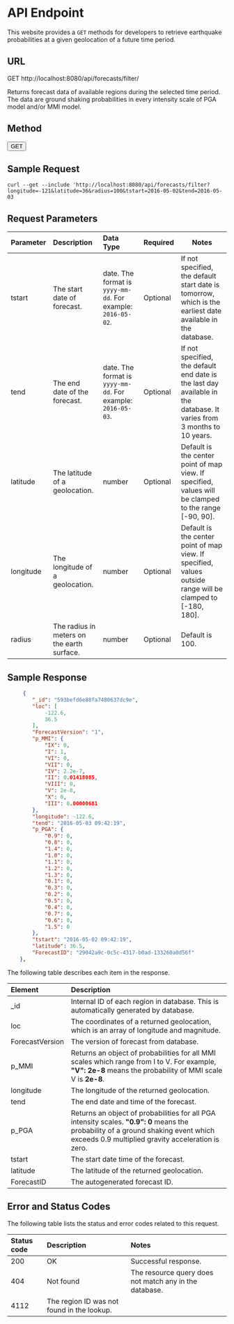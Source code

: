 
# API Endpoint

This website provides a `GET` methods for developers to retrieve earthquake probabilities at a given geolocation of a future time period. 

## URL
GET http://localhost:8080/api/forecasts/filter/

Returns forecast data of available regions during the selected time period. The data are ground shaking probabilities in every intensity scale of PGA model and/or MMI model.

## Method
<button>GET</button>

## Sample Request
```
curl --get --include 'http://localhost:8080/api/forecasts/filter?longitude=-121&latitude=36&radius=100&tstart=2016-05-02&tend=2016-05-03
```

## Request Parameters

| Parameter	| Description | Data Type | Required | Notes
| :--- | :---| :---| --- |--- |
| tstart| The start date of forecast. | date. The format is `yyyy-mm-dd`. For example: `2016-05-02`. | Optional | If not specified, the default start date is tomorrow, which is the earliest date available in the database. | 
| tend | The end date of the forecast. | date. The format is `yyyy-mm-dd`. For example: `2016-05-03`. | Optional | If not specified, the default end date is the last day available in the database. It varies from 3 months to 10 years.| 
| latitude | The latitude of a geolocation. | number | Optional | Default is the center point of map view. If specified, values will be clamped to the range [-90, 90]. |
| longitude | The longitude of a geolocation.  | number | Optional | Default is the center point of map view. If specified, values outside range will be clamped to [-180, 180]. |
| radius | The radius in meters on the earth surface. | number | Optional | Default is 100. |


## Sample Response
```JSON
     {
        "_id": "593befd6e88fa7480637dc9e",
        "loc": [
            -122.6,
            36.5
        ],
        "ForecastVersion": "1",
        "p_MMI": {
            "IX": 0,
            "I": 1,
            "VI": 0,
            "VII": 0,
            "IV": 2.2e-7,
            "II": 0.01418085,
            "VIII": 0,
            "V": 2e-8,
            "X": 0,
            "III": 0.00000681
        },
        "longitude": -122.6,
        "tend": "2016-05-03 09:42:19",
        "p_PGA": {
            "0.9": 0,
            "0.8": 0,
            "1.4": 0,
            "1.0": 0,
            "1.1": 0,
            "1.2": 0,
            "1.3": 0,
            "0.1": 0,
            "0.3": 0,
            "0.2": 0,
            "0.5": 0,
            "0.4": 0,
            "0.7": 0,
            "0.6": 0,
            "1.5": 0
        },
        "tstart": "2016-05-02 09:42:19",
        "latitude": 36.5,
        "ForecastID": "29042a9c-0c5c-4317-b0ad-133260a0d56f"
    },
```

The following table describes each item in the response.

| Element | Description |
| :--- | :---|
| _id |	Internal ID of each region in database. This is automatically generated by database.|
| loc | The coordinates of a returned geolocation, which is an array of longitude and magnitude. |
| ForecastVersion | The version of forecast from database. |
| p_MMI | Returns an object of probabilities for all MMI scales which range from I to V. For example, **"V": 2e-8** means the probability of MMI scale V is **2e-8**. |
| longitude | The longitude of the returned geolocation. |
| tend | The end date and time of the forecast. |
| p_PGA| Returns an object of probabilities for all PGA intensity scales. **"0.9": 0** means the probability of a ground shaking event which exceeds 0.9 multiplied gravity acceleration is zero. |
| tstart| The start date time of the forecast. |
| latitude | The latitude of the returned geolocation.  |
| ForecastID| The autogenerated forecast ID.  | 


## Error and Status Codes
The following table lists the status and error codes related to this request.

|Status code |	Description | Notes |
| :--- | :--- | :---|
| 200 | OK | Successful response. |
| 404 | Not found | The resource query does not match any in the database. |
|4112 |	The region ID was not found in the lookup. |


